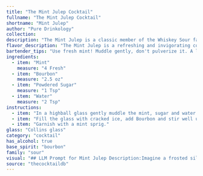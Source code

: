 ```yaml
---
title: "The Mint Julep Cocktail"
fullname: "The Mint Julep Cocktail"
shortname: "Mint Julep"
author: "Pure Drinkology"
collection:
description: "The Mint Julep is a classic member of the Whiskey Sour family, a category defined by its use of whiskey, citrus, and sweetener.  Originating in the American South, it's a refreshing and iconic drink deeply tied to Kentucky's bourbon culture. "
flavor_description: "The Mint Julep is a refreshing and invigorating cocktail. The taste profile is dominated by the herbaceous, cool mint, balanced by the smooth, slightly sweet notes of bourbon.  A subtle hint of sweetness from the powdered sugar rounds out the experience, while the water provides a crispness that elevates the overall flavor.  "
bartender_tips: "Use fresh mint! Muddle gently, don't pulverize it. A light touch brings out the flavor without making it bitter. Use a good quality bourbon, and don't skimp on the sugar.  A well-made Julep should be perfectly balanced, not overly sweet or minty.  Chill your glass thoroughly.  A good Julep should be refreshing and well-balanced. "
ingredients:
  - item: "Mint"
    measure: "4 Fresh"
  - item: "Bourbon"
    measure: "2.5 oz"
  - item: "Powdered Sugar"
    measure: "1 Tsp"
  - item: "Water"
    measure: "2 Tsp"
instructions:
  - item: "In a highball glass gently muddle the mint, sugar and water."
  - item: "Fill the glass with cracked ice, add Bourbon and stir well until the glass is well frosted."
  - item: "Garnish with a mint sprig."
glass: "Collins glass"
category: "cocktail"
has_alcohol: true
base_spirit: "bourbon"
family: "sour"
visual: "## LLM Prompt for Mint Julep Description:Imagine a frosted silver cup, rimmed with delicate sugar crystals. Inside, a vibrant green sea of crushed mint and ice swirls, crowned with a beautiful, crystal-clear layer of bourbon. Tiny bubbles dance on the surface, reflecting the soft light, while a sprig of fresh mint, adorned with a subtle dew, rests elegantly on the rim. The aroma, a captivating blend of cool mint and warm bourbon, wafts into the air, promising a refreshing and invigorating experience. **Describe this scene in detail, focusing on the following aspects:*** **Colors:** Use vivid adjectives to describe the shades of green, silver, white, and clear.* **Textures:** Emphasize the smooth, frosted surface of the cup, the refreshing crunch of the ice, and the softness of the mint.* **Light:** Describe how the light interacts with the various elements, creating highlights and shadows.* **Aroma:** Use evocative language to capture the scent of the mint and bourbon. **Remember to maintain a tone that is both elegant and inviting, as if you were describing a masterpiece.** "
source: "thecocktaildb"
---
```


